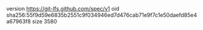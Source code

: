 version https://git-lfs.github.com/spec/v1
oid sha256:55f9d59e6835b2551c9f034946ed7d476cab71e9f7c1e50daefd85e4a67963f8
size 3580

